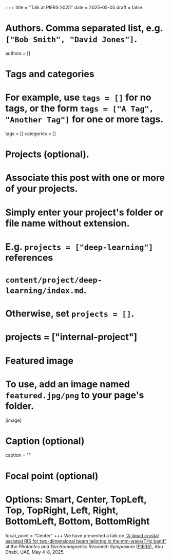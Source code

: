 +++
title = "Talk at PIERS 2025"
date = 2025-05-05
draft = false

# Authors. Comma separated list, e.g. `["Bob Smith", "David Jones"]`.
authors = []

# Tags and categories
# For example, use `tags = []` for no tags, or the form `tags = ["A Tag", "Another Tag"]` for one or more tags.
tags = []
categories = []

# Projects (optional).
#   Associate this post with one or more of your projects.
#   Simply enter your project's folder or file name without extension.
#   E.g. `projects = ["deep-learning"]` references
#   `content/project/deep-learning/index.md`.
#   Otherwise, set `projects = []`.
# projects = ["internal-project"]

# Featured image
# To use, add an image named `featured.jpg/png` to your page's folder.
[image]
  # Caption (optional)
  caption = ""

  # Focal point (optional)
  # Options: Smart, Center, TopLeft, Top, TopRight, Left, Right, BottomLeft, Bottom, BottomRight
  focal_point = "Center"
+++
We have presented a talk on
["A liquid crystal assisted RIS for two-dimensional beam tailoring in the mm-wave/THz band"](/publication/andreone-piers-2025/)
at the *PhotonIcs and Electromagnetics Research Symposium* ([PIERS]),
Abu Dhabi, UAE, May 4-8, 2025.


[PIERS]: https://abdb2025.piers.org